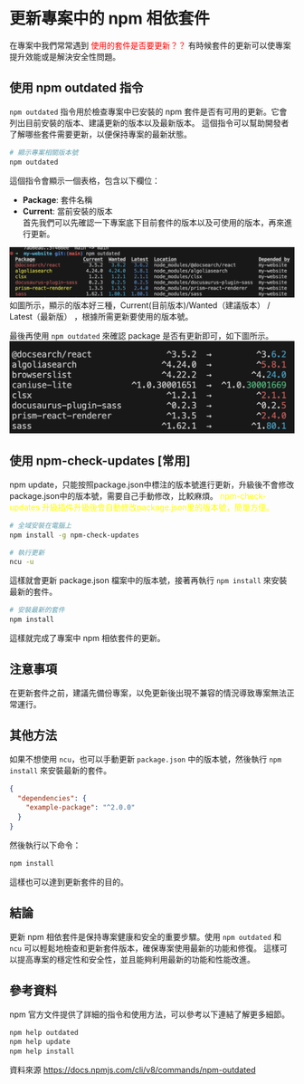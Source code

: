 # 更新專案中的 npm 相依套件
在專案中我們常常遇到<font color="red"> 使用的套件是否要更新？？</font>
有時候套件的更新可以使專案提升效能或是解決安全性問題。
## 使用 npm outdated 指令
`npm outdated` 指令用於檢查專案中已安裝的 npm 套件是否有可用的更新。它會列出目前安裝的版本、建議更新的版本以及最新版本。
這個指令可以幫助開發者了解哪些套件需要更新，以便保持專案的最新狀態。
```bash showLineNumbers title="[Terminal]"  
# 顯示專案相關版本號
npm outdated
```
這個指令會顯示一個表格，包含以下欄位：
- **Package**: 套件名稱
- **Current**: 當前安裝的版本  
首先我們可以先確認一下專案底下目前套件的版本以及可使用的版本，再來進行更新。


![npm outdated](image.png)
如圖所示，顯示的版本好三種，Current(目前版本)/Wanted（建議版本） / Latest（最新版） ，根據所需更新要使用的版本號。


最後再使用 `npm outdated` 來確認 package 是否有更新即可，如下圖所示。
![update package result](image-1.png)
## 使用 npm-check-updates [常用]
npm update，只能按照package.json中標注的版本號進行更新，升級後不會修改package.json中的版本號，需要自己手動修改，比較麻煩。
<font color="yellow">npm-check-updates 升級插件升級後會自動修改package.json里的版本號，簡單方便。</font>

```bash showLineNumbers title="[Terminal]"  
# 全域安裝在電腦上
npm install -g npm-check-updates
```
```bash showLineNumbers title="[Terminal]"  
# 執行更新
ncu -u
```
這樣就會更新 package.json 檔案中的版本號，接著再執行 `npm install` 來安裝最新的套件。

```bash showLineNumbers title="[Terminal]"
# 安裝最新的套件
npm install
```
這樣就完成了專案中 npm 相依套件的更新。
## 注意事項
在更新套件之前，建議先備份專案，以免更新後出現不兼容的情況導致專案無法正常運行。
## 其他方法
如果不想使用 `ncu`，也可以手動更新 `package.json` 中的版本號，然後執行 `npm install` 來安裝最新的套件。

```json
{
  "dependencies": {
    "example-package": "^2.0.0"
  }
}
```
然後執行以下命令：

```bash showLineNumbers title="[Terminal]"
npm install
```
這樣也可以達到更新套件的目的。
## 結論
更新 npm 相依套件是保持專案健康和安全的重要步驟。使用 `npm outdated` 和 `ncu` 可以輕鬆地檢查和更新套件版本，確保專案使用最新的功能和修復。
這樣可以提高專案的穩定性和安全性，並且能夠利用最新的功能和性能改進。
## 參考資料
npm 官方文件提供了詳細的指令和使用方法，可以參考以下連結了解更多細節。
```bash showLineNumbers title="[Terminal]"
npm help outdated
npm help update
npm help install
```

         
資料來源
https://docs.npmjs.com/cli/v8/commands/npm-outdated